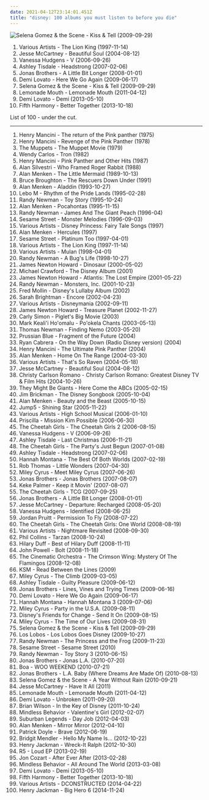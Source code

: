 ```yaml
---
date: 2021-04-12T23:14:01.451Z
title: "disney: 100 albums you must listen to before you die"
---
```

![Selena Gomez &amp; the Scene - Kiss &amp; Tell (2009-09-29)](http://coverartarchive.org/release/97047c74-2d3f-4d98-ae4c-ed2221b04578/21387500478-500.jpg "Selena Gomez & the Scene - Kiss & Tell (2009-09-29)")
<ol class="albums">
<li data-cover="http://coverartarchive.org/release/01e97e43-dc06-4e7e-8541-976064584683/9301874559-500.jpg" data-tags="soundtrack, disney" role="button">Various Artists - The Lion King (1997-11-14)</li>
<li data-cover="https://img.discogs.com/gmSU-H2dlnvVDDgIqwlCvGqEFbI=/fit-in/225x225/filters:strip_icc():format(jpeg):mode_rgb():quality(90)/discogs-images/R-3175770-1372485946-6771.jpeg.jpg" data-tags="pop, beautiful soul" role="button">Jesse McCartney - Beautiful Soul (2004-08-12)</li>
<li data-cover="http://coverartarchive.org/release/b29b1806-0f28-4e6a-9b70-a0045a60e63d/6589065073-500.jpg" data-tags="vanessa hudgens, pop" role="button">Vanessa Hudgens - V (2006-09-26)</li>
<li data-cover="https://img.discogs.com/rrCrFXiGfLmEPXLXqO28S-UWhJg=/fit-in/600x600/filters:strip_icc():format(jpeg):mode_rgb():quality(90)/discogs-images/R-1021016-1184898924.jpeg.jpg" data-tags="pop" role="button">Ashley Tisdale - Headstrong (2007-02-06)</li>
<li data-cover="https://via.placeholder.com/450" data-tags="jonas brothers, pop rock" role="button">Jonas Brothers - A Little Bit Longer (2008-01-01)</li>
<li data-cover="http://coverartarchive.org/release/30e94c65-d564-4f6f-b404-3ff39b5e609c/14358982805-500.jpg" data-tags="pop, pop rock, demi lovato" role="button">Demi Lovato - Here We Go Again (2009-06-17)</li>
<li data-cover="http://coverartarchive.org/release/97047c74-2d3f-4d98-ae4c-ed2221b04578/21387500478-500.jpg" data-tags="pop, selena gomez" role="button">Selena Gomez & the Scene - Kiss & Tell (2009-09-29)</li>
<li data-cover="http://coverartarchive.org/release/7dd26a97-673b-440c-84b2-a6a084931684/6919950691-500.jpg" data-tags="female vocalists, disney" role="button">Lemonade Mouth - Lemonade Mouth (2011-04-12)</li>
<li data-cover="http://coverartarchive.org/release/dbb18663-128c-4d80-aa6d-65cb43ceb84e/14359720327-500.jpg" data-tags="pop" role="button">Demi Lovato - Demi (2013-05-10)</li>
<li data-cover="http://coverartarchive.org/release/ea866a8d-d190-46db-80d5-84703c22bbb3/6190333473-500.jpg" data-tags="pop, dance-pop, 00s, disney, eletronic, divas, miley cyrus, eletronic pop, miley, 7things, parceiras" role="button">Fifth Harmony - Better Together (2013-10-18)</li>
</ol>
List of 100 - under the cut.
<!-- more -->

_________________

<ol class="albums">
<li data-cover="http://coverartarchive.org/release/cbb931ef-b82a-4acd-a057-2c4193af520f/25606221896-500.jpg" data-tags="soundtrack" role="button">
Henry Mancini - The return of the Pink panther (1975)
</li>
<li data-cover="http://coverartarchive.org/release/285ea534-57b3-43aa-8feb-fe64534a1ca7/3205192812-500.jpg" data-tags="jazz, theme, cartoon, disney, cat, cartoons, cats, pink panther, merrie melodies, xmiyx" role="button">
Henry Mancini - Revenge of the Pink Panther (1978)
</li>
<li data-cover="https://via.placeholder.com/450" data-tags="muppets" role="button">
The Muppets - The Muppet Movie (1979)
</li>
<li data-cover="http://coverartarchive.org/release/44cb4cdc-6275-47f3-9fda-068bb8dc816e/1697413112-500.jpg" data-tags="soundtrack" role="button">
Wendy Carlos - Tron (1982)
</li>
<li data-cover="http://coverartarchive.org/release/3db124fa-589c-4b75-a9f5-52fb36ea19de/9650033364-500.jpg" data-tags="soundtrack, instrumental, easy listening, disney, cat, cartoons, cats, pink panther, merrie melodies, xmiyx, weeziemix, test mt, h-mancini, h mancini" role="button">
Henry Mancini - Pink Panther and Other Hits (1987)
</li>
<li data-cover="http://coverartarchive.org/release/a8418d46-28ae-333d-b3c5-a00de9b3a7e1/10424845612-500.jpg" data-tags="soundtrack" role="button">
Alan Silvestri - Who Framed Roger Rabbit (1988)
</li>
<li data-cover="https://img.discogs.com/AlBuvOKmnWGBjEi2dY5j-DiQiFY=/fit-in/600x600/filters:strip_icc():format(jpeg):mode_rgb():quality(90)/discogs-images/R-8224636-1457462324-2201.jpeg.jpg" data-tags="soundtrack, disney" role="button">
Alan Menken - The Little Mermaid (1989-10-13)
</li>
<li data-cover="http://coverartarchive.org/release/8a55526c-cf05-4581-af93-894d292b2ab3/8862102900-500.jpg" data-tags="soundtrack, disney" role="button">
Bruce Broughton - The Rescuers Down Under (1991)
</li>
<li data-cover="http://coverartarchive.org/release/dee2a2cd-e43c-4959-9c72-4ec9916d2372/5383744929-500.jpg" data-tags="soundtrack, disney" role="button">
Alan Menken - Aladdin (1993-10-27)
</li>
<li data-cover="http://coverartarchive.org/release/ae9fec55-c230-3437-a644-16c5d68c89da/23755339830-500.jpg" data-tags="soundtrack, disney" role="button">
Lebo M - Rhythm of the Pride Lands (1995-02-28)
</li>
<li data-cover="http://coverartarchive.org/release/88f22aa9-1317-45a3-a5ee-d70b32b2c9a9/8862549874-500.jpg" data-tags="soundtrack" role="button">
Randy Newman - Toy Story (1995-10-24)
</li>
<li data-cover="http://coverartarchive.org/release/45c020fa-65b6-446e-90f8-592db4cb9bbe/2720142981-500.jpg" data-tags="soundtrack" role="button">
Alan Menken - Pocahontas (1995-11-15)
</li>
<li data-cover="http://coverartarchive.org/release/69344ac2-418a-4707-b7ba-787caa277e84/8776338026-500.jpg" data-tags="soundtrack" role="button">
Randy Newman - James And The Giant Peach (1996-04)
</li>
<li data-cover="https://img.discogs.com/CQy4fGsTtROE43CxJfZoZtRF5C8=/fit-in/600x600/filters:strip_icc():format(jpeg):mode_rgb():quality(90)/discogs-images/R-15578701-1593950818-1430.jpeg.jpg" data-tags="kids" role="button">
Sesame Street - Monster Melodies (1996-09-03)
</li>
<li data-cover="http://coverartarchive.org/release/08ee4545-08f1-4b95-9e0d-df9266387b51/8832412513-500.jpg" data-tags="disney" role="button">
Various Artists - Disney Princess: Fairy Tale Songs (1997)
</li>
<li data-cover="https://img.discogs.com/AlBuvOKmnWGBjEi2dY5j-DiQiFY=/fit-in/600x600/filters:strip_icc():format(jpeg):mode_rgb():quality(90)/discogs-images/R-8224636-1457462324-2201.jpeg.jpg" data-tags="soundtrack, disney" role="button">
Alan Menken - Hercules (1997)
</li>
<li data-cover="https://img.discogs.com/Bher_RoU6kAQemdi37-ch5NZ0ic=/fit-in/600x605/filters:strip_icc():format(jpeg):mode_rgb():quality(90)/discogs-images/R-14384856-1598649930-2805.jpeg.jpg" data-tags="soundtrack, soundtracks, kids, disney, sesame street, katelyn, children s-childrens" role="button">
Sesame Street - Platinum Too (1997-04-01)
</li>
<li data-cover="http://coverartarchive.org/release/01e97e43-dc06-4e7e-8541-976064584683/9301874559-500.jpg" data-tags="soundtrack, disney" role="button">
Various Artists - The Lion King (1997-11-14)
</li>
<li data-cover="https://img.discogs.com/jZKJf7utSKWc2tg4HcHjtcXZV0E=/fit-in/300x300/filters:strip_icc():format(jpeg):mode_rgb():quality(90)/discogs-images/R-3122-1141653211.jpeg.jpg" data-tags="soundtrack, soundtracks, musical, disney" role="button">
Various Artists - Mulan (1998-04-01)
</li>
<li data-cover="https://img.discogs.com/D8Qfs71QYKtXhMzTMjGjvrbmQE8=/fit-in/600x596/filters:strip_icc():format(jpeg):mode_rgb():quality(90)/discogs-images/R-5247103-1388663305-6740.jpeg.jpg" data-tags="soundtrack, disney" role="button">
Randy Newman - A Bug's Life (1998-10-27)
</li>
<li data-cover="https://img.discogs.com/aEX8ae0RQCruG8eXjcbUU6p09OU=/fit-in/600x538/filters:strip_icc():format(jpeg):mode_rgb():quality(90)/discogs-images/R-15743144-1596972842-8577.jpeg.jpg" data-tags="soundtrack" role="button">
James Newton Howard - Dinosaur (2000-05-02)
</li>
<li data-cover="http://coverartarchive.org/release/aed0ed63-7e5e-4f55-a10e-b6b584d8f910/8788022119-500.jpg" data-tags="disney" role="button">
Michael Crawford - The Disney Album (2001)
</li>
<li data-cover="http://coverartarchive.org/release/5afc08b6-5386-4248-b8e6-733a1e32f86e/8932864015-500.jpg" data-tags="disney" role="button">
James Newton Howard - Atlantis: The Lost Empire (2001-05-22)
</li>
<li data-cover="http://coverartarchive.org/release/b661ab3f-6848-4345-a037-df88f0cc8bc8/17012913651-500.jpg" data-tags="soundtrack" role="button">
Randy Newman - Monsters, Inc. (2001-10-23)
</li>
<li data-cover="https://img.discogs.com/IU-3UIAwEvD7FhOAxBB8Icj5Eas=/fit-in/600x620/filters:strip_icc():format(jpeg):mode_rgb():quality(90)/discogs-images/R-7778293-1448570842-9575.jpeg.jpg" data-tags="soundtrack, soundtracks, musicals, musical, kids, disney, lullabies, children, lullaby, babybabybaby, music for babies, lullaby-instrumentals" role="button">
Fred Mollin - Disney's Lullaby Album (2002)
</li>
<li data-cover="http://coverartarchive.org/release/462fc61f-b468-42c5-8bcc-d156965b0387/9717783567-500.jpg" data-tags="sarah brightman" role="button">
Sarah Brightman - Encore (2002-04-23)
</li>
<li data-cover="http://coverartarchive.org/release/9d1e431a-96e6-484f-ace2-a8801766c7bd/8753734594-500.jpg" data-tags="disney" role="button">
Various Artists - Disneymania (2002-09-11)
</li>
<li data-cover="http://coverartarchive.org/release/b822ae77-3a1b-4fc3-9dd7-b0f3db1d8d79/8930013499-500.jpg" data-tags="disney" role="button">
James Newton Howard - Treasure Planet (2002-11-27)
</li>
<li data-cover="http://coverartarchive.org/release/fc8dbf7c-1666-4bf1-abc6-a857f9c812fe/8813390710-500.jpg" data-tags="disney" role="button">
Carly Simon - Piglet's Big Movie (2003)
</li>
<li data-cover="https://img.discogs.com/Jgs17OPC4cxqCmarmBBd6YqgCF0=/fit-in/600x600/filters:strip_icc():format(jpeg):mode_rgb():quality(90)/discogs-images/R-6937239-1429922548-8289.jpeg.jpg" data-tags="disney, hawaii, hawaiian, surfer, aloha" role="button">
Mark Keali'i Ho'omalu - Po'okela Chants (2003-05-13)
</li>
<li data-cover="http://coverartarchive.org/release/80a63982-dab8-4e5f-8a0c-1c282056dc74/16723916752-500.jpg" data-tags="soundtrack" role="button">
Thomas Newman - Finding Nemo (2003-05-20)
</li>
<li data-cover="https://img.discogs.com/AdLN7Rlllr02NimfSQ-2-G_i0cE=/fit-in/596x600/filters:strip_icc():format(jpeg):mode_rgb():quality(90)/discogs-images/R-2607454-1415276267-2847.jpeg.jpg" data-tags="pedobear does approve, pedocore" role="button">
Prussian Blue - Fragment of the Future (2004)
</li>
<li data-cover="https://img.discogs.com/1XFpql-iBgpy-ujWSX4hj1FsAOU=/fit-in/600x593/filters:strip_icc():format(jpeg):mode_rgb():quality(90)/discogs-images/R-4507917-1588827564-9515.jpeg.jpg" data-tags="soundtrack, soundtracks, disney" role="button">
Ryan Cabrera - On the Way Down (Radio Disney version) (2004)
</li>
<li data-cover="http://coverartarchive.org/release/bbc99c02-97a3-4c47-b9b1-927e384484dd/25576566662-500.jpg" data-tags="jazz" role="button">
Henry Mancini - The Ultimate Pink Panther (2004)
</li>
<li data-cover="http://coverartarchive.org/release/2b0b9bfe-8a89-464a-9e28-25063cb2e92e/5374732982-500.jpg" data-tags="soundtrack, soundtracks, disney, alan menken, home on the range, american film score composers" role="button">
Alan Menken - Home On The Range (2004-03-30)
</li>
<li data-cover="https://img.discogs.com/jZKJf7utSKWc2tg4HcHjtcXZV0E=/fit-in/300x300/filters:strip_icc():format(jpeg):mode_rgb():quality(90)/discogs-images/R-3122-1141653211.jpeg.jpg" data-tags="technical progressive death metal, brutal death grind, hardstyle, neoclassical shred mohommad suicmez theory arpeggio deathmetal metal brutal solo guitar grindcore powerful enegetic enery thrash heavy hardcore rock technical technique" role="button">
Various Artists - That's So Raven (2004-05-18)
</li>
<li data-cover="https://img.discogs.com/gmSU-H2dlnvVDDgIqwlCvGqEFbI=/fit-in/225x225/filters:strip_icc():format(jpeg):mode_rgb():quality(90)/discogs-images/R-3175770-1372485946-6771.jpeg.jpg" data-tags="pop, beautiful soul" role="button">
Jesse McCartney - Beautiful Soul (2004-08-12)
</li>
<li data-cover="https://img.discogs.com/0wcfkf1U4c0B9pYt87ubD_iIi98=/fit-in/491x500/filters:strip_icc():format(jpeg):mode_rgb():quality(90)/discogs-images/R-8558876-1464023185-1837.jpeg.jpg" data-tags="disney" role="button">
Christy Carlson Romano - Christy Carlson Romano: Greatest Disney TV & Film Hits (2004-10-26)
</li>
<li data-cover="https://img.discogs.com/9bKf-ElMaC2iSiCBZaIvwnlq5DU=/fit-in/600x603/filters:strip_icc():format(jpeg):mode_rgb():quality(90)/discogs-images/R-687112-1148096345.jpeg.jpg" data-tags="soundtrack, soundtracks, kids, 00s, disney, 2000s, concept album, childrens music, tmbg, shady, children's, concept albums, max, my whole damn collection, kiddo, they might be giants for kids, tdhassociation, kids music that adults enjoy" role="button">
They Might Be Giants - Here Come the ABCs (2005-02-15)
</li>
<li data-cover="http://coverartarchive.org/release/9626e242-e9d9-4b35-bc61-b03ac943d539/14828969446-500.jpg" data-tags="disney" role="button">
Jim Brickman - The Disney Songbook (2005-10-04)
</li>
<li data-cover="http://coverartarchive.org/release/2e6c9ea4-d49b-4a89-be2b-1e4f9b437625/3788897705-500.jpg" data-tags="soundtrack" role="button">
Alan Menken - Beauty and the Beast (2005-10-15)
</li>
<li data-cover="http://coverartarchive.org/release/5aed40bf-de90-4f15-b966-85835d8a2e37/26768560832-500.jpg" data-tags="disney, version" role="button">
Jump5 - Shining Star (2005-11-22)
</li>
<li data-cover="https://img.discogs.com/46dad272331b770e45c28eea695bf30f59a15b86/images/spacer.gif" data-tags="disney" role="button">
Various Artists - High School Musical (2006-01-10)
</li>
<li data-cover="http://coverartarchive.org/release/ec26aaab-384d-4c1e-b242-8a8f5143e403/8204861614-500.jpg" data-tags="soundtrack, soundtracks, disney, movie, foreign disney, kim possible" role="button">
Priscilla - Mission Kim Possible (2006-06-30)
</li>
<li data-cover="http://coverartarchive.org/release/1951bee8-02a6-4187-836a-caa22e8e5695/8844810829-500.jpg" data-tags="soundtrack, musical, disney" role="button">
The Cheetah Girls - The Cheetah Girls 2 (2006-08-15)
</li>
<li data-cover="http://coverartarchive.org/release/b29b1806-0f28-4e6a-9b70-a0045a60e63d/6589065073-500.jpg" data-tags="vanessa hudgens, pop" role="button">
Vanessa Hudgens - V (2006-09-26)
</li>
<li data-cover="https://img.discogs.com/iXZe7_u7kxesdx-EeuDdjf_gpjM=/fit-in/600x604/filters:strip_icc():format(jpeg):mode_rgb():quality(90)/discogs-images/R-6891534-1428879839-9699.jpeg.jpg" data-tags="disney" role="button">
Ashley Tisdale - Last Christmas (2006-11-21)
</li>
<li data-cover="https://via.placeholder.com/450" data-tags="soundtrack, soundtracks, musicals, musical, disney, cheetah girls" role="button">
The Cheetah Girls - The Party's Just Begun (2007-01-08)
</li>
<li data-cover="https://img.discogs.com/rrCrFXiGfLmEPXLXqO28S-UWhJg=/fit-in/600x600/filters:strip_icc():format(jpeg):mode_rgb():quality(90)/discogs-images/R-1021016-1184898924.jpeg.jpg" data-tags="pop" role="button">
Ashley Tisdale - Headstrong (2007-02-06)
</li>
<li data-cover="https://img.discogs.com/RxWy5MzhuKX1hgX7XsIWa45wH34=/fit-in/300x256/filters:strip_icc():format(jpeg):mode_rgb():quality(90)/discogs-images/R-1798590-1276282338.jpeg.jpg" data-tags="soundtrack, soundtracks, musicals, musical, disney, bubblegum, coolwench, mediaplayer" role="button">
Hannah Montana - The Best Of Both Worlds (2007-02-19)
</li>
<li data-cover="http://coverartarchive.org/release/de0ed827-f67e-4beb-a34d-7eed5984e5e2/7304312791-500.jpg" data-tags="rob thomas" role="button">
Rob Thomas - Little Wonders (2007-04-30)
</li>
<li data-cover="http://coverartarchive.org/release/e819285e-12f9-4196-a011-e69ceb18f2dd/12813342419-500.jpg" data-tags="miley cyrus" role="button">
Miley Cyrus - Meet Miley Cyrus (2007-06-26)
</li>
<li data-cover="https://via.placeholder.com/450" data-tags="jonas brothers, pop" role="button">
Jonas Brothers - Jonas Brothers (2007-08-07)
</li>
<li data-cover="https://img.discogs.com/B6KYtuTNwcNcFVTjeg4tieMp-_I=/fit-in/176x176/filters:strip_icc():format(jpeg):mode_rgb():quality(90)/discogs-images/R-8859807-1478085186-5141.jpeg.jpg" data-tags="pop, disney" role="button">
Keke Palmer - Keep it Movin' (2007-08-07)
</li>
<li data-cover="http://coverartarchive.org/release/c4f65635-e375-412a-a5ab-ebd99b9d73b4/8908802859-500.jpg" data-tags="pop, female vocalists, disney, cheetah girls" role="button">
The Cheetah Girls - TCG (2007-09-25)
</li>
<li data-cover="https://via.placeholder.com/450" data-tags="jonas brothers, pop rock" role="button">
Jonas Brothers - A Little Bit Longer (2008-01-01)
</li>
<li data-cover="http://coverartarchive.org/release/5ec333ea-699b-4a8d-baf4-611322938ff8/4982106615-500.jpg" data-tags="pop, dance, r&b, male vocalist, disney" role="button">
Jesse McCartney - Departure: Recharged (2008-05-20)
</li>
<li data-cover="http://coverartarchive.org/release/bef22c1c-901d-4fbe-a3d4-1815d5dab772/22936630429-500.jpg" data-tags="pop" role="button">
Vanessa Hudgens - Identified (2008-06-25)
</li>
<li data-cover="http://coverartarchive.org/release/ee40a79c-9e23-4c15-9e04-bd4a86fb7daf/14890959537-500.jpg" data-tags="disney, one love" role="button">
Jordan Pruitt - Permission To Fly (2008-07-22)
</li>
<li data-cover="http://coverartarchive.org/release/4e74eac3-c6b6-4138-814d-1dcbecda65e4/8844695774-500.jpg" data-tags="soundtrack, pop, female vocalists, disney, girl power, cheetah girls" role="button">
The Cheetah Girls - The Cheetah Girls: One World (2008-08-19)
</li>
<li data-cover="http://coverartarchive.org/release/9ddd8d7d-0fc5-4567-8867-daa9d5f4b922/8447269122-500.jpg" data-tags="soundtrack" role="button">
Various Artists - Nightmare Revisited (2008-09-30)
</li>
<li data-cover="https://img.discogs.com/KmxGOUHfMyFWBewPIS9aTJvKQFw=/fit-in/578x500/filters:strip_icc():format(jpeg):mode_rgb():quality(90)/discogs-images/R-12678838-1539896269-2817.jpeg.jpg" data-tags="soundtrack" role="button">
Phil Collins - Tarzan (2008-10-24)
</li>
<li data-cover="https://img.discogs.com/n_dQC_zPUWfmcSXeTQRozuLDjVs=/fit-in/533x370/filters:strip_icc():format(jpeg):mode_rgb():quality(90)/discogs-images/R-5057480-1383338434-9186.jpeg.jpg" data-tags="pop" role="button">
Hilary Duff - Best of Hilary Duff (2008-11-11)
</li>
<li data-cover="http://coverartarchive.org/release/3b4d92d5-bf52-4b83-9385-42c914621fe5/8717774686-500.jpg" data-tags="soundtrack" role="button">
John Powell - Bolt (2008-11-18)
</li>
<li data-cover="http://coverartarchive.org/release/a772faea-e06d-4013-886b-56b3efa44c28/8821923319-500.jpg" data-tags="instrumental" role="button">
The Cinematic Orchestra - The Crimson Wing: Mystery Of The Flamingos (2008-12-08)
</li>
<li data-cover="https://via.placeholder.com/450" data-tags="ksm" role="button">
KSM - Read Between the Lines (2009)
</li>
<li data-cover="http://coverartarchive.org/release/5912f8e6-fa41-481b-a434-e766a17df497/4767018368-500.jpg" data-tags="miley cyrus" role="button">
Miley Cyrus - The Climb (2009-03-05)
</li>
<li data-cover="http://coverartarchive.org/release/dfad6e2d-5ab5-4376-bb1c-7894b8f7f624/11211509245-500.jpg" data-tags="pop, ashley tisdale" role="button">
Ashley Tisdale - Guilty Pleasure (2009-06-12)
</li>
<li data-cover="https://img.discogs.com/Yi_XOAkQGi-qWdO0HPWH-690QQc=/fit-in/600x546/filters:strip_icc():format(jpeg):mode_rgb():quality(90)/discogs-images/R-10748710-1503598896-8622.jpeg.jpg" data-tags="pop" role="button">
Jonas Brothers - Lines, Vines and Trying Times (2009-06-16)
</li>
<li data-cover="http://coverartarchive.org/release/30e94c65-d564-4f6f-b404-3ff39b5e609c/14358982805-500.jpg" data-tags="pop, pop rock, demi lovato" role="button">
Demi Lovato - Here We Go Again (2009-06-17)
</li>
<li data-cover="https://via.placeholder.com/450" data-tags="hannah montana, pop" role="button">
Hannah Montana - Hannah Montana 3 (2009-07-06)
</li>
<li data-cover="http://coverartarchive.org/release/6119fca5-d6e4-4685-b5d8-dfd71fce3494/2142804827-500.jpg" data-tags="miley cyrus" role="button">
Miley Cyrus - Party in the U.S.A. (2009-08-11)
</li>
<li data-cover="http://coverartarchive.org/release/40194677-d596-41aa-8d44-888f2837bafc/7968078618-500.jpg" data-tags="pop, disney" role="button">
Disney's Friends for Change - Send It On (2009-08-15)
</li>
<li data-cover="http://coverartarchive.org/release/2b72990f-0c8d-4687-a33f-4a329672f85a/17667139144-500.jpg" data-tags="pop, miley cyrus" role="button">
Miley Cyrus - The Time of Our Lives (2009-08-31)
</li>
<li data-cover="http://coverartarchive.org/release/97047c74-2d3f-4d98-ae4c-ed2221b04578/21387500478-500.jpg" data-tags="pop, selena gomez" role="button">
Selena Gomez & the Scene - Kiss & Tell (2009-09-29)
</li>
<li data-cover="http://coverartarchive.org/release/3bb31143-6e63-4783-bfba-2c8cd2df39d7/10013206892-500.jpg" data-tags="covers, disney, los lobos, schlageroldies" role="button">
Los Lobos - Los Lobos Goes Disney (2009-10-27)
</li>
<li data-cover="http://coverartarchive.org/release/aaed1530-2316-4528-93aa-cdbf0916240a/8858530533-500.jpg" data-tags="soundtrack, musical, disney" role="button">
Randy Newman - The Princess and the Frog (2009-11-23)
</li>
<li data-cover="https://img.discogs.com/K24b_7ArYGxuZOJalfsEtTfXYv0=/fit-in/500x500/filters:strip_icc():format(jpeg):mode_rgb():quality(90)/discogs-images/R-1319490-1376114657-9908.jpeg.jpg" data-tags="soundtrack, soundtracks, kids, disney, sesame street, children s-childrens" role="button">
Sesame Street - Sesame Street (2010)
</li>
<li data-cover="http://coverartarchive.org/release/2256b94a-03d7-47aa-bdc7-b576eebcab82/7396580145-500.jpg" data-tags="soundtrack, disney" role="button">
Randy Newman - Toy Story 3 (2010-06-15)
</li>
<li data-cover="http://coverartarchive.org/release/52856132-8bc3-4597-86ab-bc548bad1d02/8776484102-500.jpg" data-tags="disney, pop" role="button">
Jonas Brothers - Jonas L.A. (2010-07-20)
</li>
<li data-cover="http://coverartarchive.org/release/f28172b2-d287-4c95-8ec8-54c05e9f95a5/8839637473-500.jpg" data-tags="jpop, disney, boa, disney japan" role="button">
Boa - WOO WEEKEND (2010-07-21)
</li>
<li data-cover="https://via.placeholder.com/450" data-tags="jonas" role="button">
Jonas Brothers - L.A. Baby (Where Dreams Are Made Of) (2010-08-13)
</li>
<li data-cover="http://coverartarchive.org/release/253e6c06-1a6d-40b8-a97b-854fb5da7704/20018459604-500.jpg" data-tags="pop" role="button">
Selena Gomez & the Scene - A Year Without Rain (2010-09-21)
</li>
<li data-cover="http://coverartarchive.org/release/fecd2c7f-7bdd-4f7b-970a-2a5c837e827e/23891446578-500.jpg" data-tags="pop" role="button">
Jesse McCartney - Have It All (2011)
</li>
<li data-cover="http://coverartarchive.org/release/7dd26a97-673b-440c-84b2-a6a084931684/6919950691-500.jpg" data-tags="female vocalists, disney" role="button">
Lemonade Mouth - Lemonade Mouth (2011-04-12)
</li>
<li data-cover="http://coverartarchive.org/release/8567aef6-d979-464b-9e46-1dd664cd37dc/16779265525-500.jpg" data-tags="pop" role="button">
Demi Lovato - Unbroken (2011-09-20)
</li>
<li data-cover="http://coverartarchive.org/release/b6680941-30dd-4ab2-a3d8-b0eaa07781f4/8718186734-500.jpg" data-tags="pop rock, traditional pop, cover, disney, brian wilson, fuck yep, wondermints" role="button">
Brian Wilson - In the Key of Disney (2011-10-24)
</li>
<li data-cover="https://img.discogs.com/orQIgoUYgOrI5iE5J8UlwIFD9hc=/fit-in/500x500/filters:strip_icc():format(jpeg):mode_rgb():quality(90)/discogs-images/R-3278782-1323636451.jpeg.jpg" data-tags="hip-hop, pop, rnb, disney, valentine" role="button">
Mindless Behavior - Valentine's Girl (2012-02-07)
</li>
<li data-cover="http://coverartarchive.org/release/416d8beb-30cd-413a-a7f1-44cfadafab97/4590809608-500.jpg" data-tags="ska, disney, third wave ska, reel big fish, lion king, the little mermaid, lyrics born, the aquabats, day job, under the sea, suburban legends, open up your eyes, just be happy, punk ska unity, going on tour" role="button">
Suburban Legends - Day Job (2012-04-03)
</li>
<li data-cover="http://coverartarchive.org/release/cfbb1042-e95e-4a47-80d2-f7b6bb593022/20627498809-500.jpg" data-tags="soundtrack, disney, score" role="button">
Alan Menken - Mirror Mirror (2012-04-10)
</li>
<li data-cover="http://coverartarchive.org/release/d47a2fb8-2a3b-49aa-8cfa-5a5256200b1b/1296509713-500.jpg" data-tags="soundtrack, celtic, disney" role="button">
Patrick Doyle - Brave (2012-06-19)
</li>
<li data-cover="http://coverartarchive.org/release/af90d73c-3764-4e06-8174-8d4cb4af6818/6634987107-500.jpg" data-tags="pop" role="button">
Bridgit Mendler - Hello My Name Is... (2012-10-22)
</li>
<li data-cover="http://coverartarchive.org/release/89b41e28-319f-472f-ade3-5833b04135a7/10313669505-500.jpg" data-tags="instrumental" role="button">
Henry Jackman - Wreck-It Ralph (2012-10-30)
</li>
<li data-cover="https://img.discogs.com/8O3z-K_Q9OH_UBlMiEOEfWtbzg0=/fit-in/600x600/filters:strip_icc():format(jpeg):mode_rgb():quality(90)/discogs-images/R-5366139-1391606858-6665.jpeg.jpg" data-tags="disney, r5songs, ross lunch" role="button">
R5 - Loud EP (2013-02-19)
</li>
<li data-cover="http://coverartarchive.org/release/6d2b1b44-a361-4844-be55-ef9ce3e89afb/7619425973-500.jpg" data-tags="disney, jon cozart, after ever after" role="button">
Jon Cozart - After Ever After (2013-02-28)
</li>
<li data-cover="https://via.placeholder.com/450" data-tags="rnb" role="button">
Mindless Behavior - All Around The World (2013-03-08)
</li>
<li data-cover="http://coverartarchive.org/release/dbb18663-128c-4d80-aa6d-65cb43ceb84e/14359720327-500.jpg" data-tags="pop" role="button">
Demi Lovato - Demi (2013-05-10)
</li>
<li data-cover="http://coverartarchive.org/release/ea866a8d-d190-46db-80d5-84703c22bbb3/6190333473-500.jpg" data-tags="pop, dance-pop, 00s, disney, eletronic, divas, miley cyrus, eletronic pop, miley, 7things, parceiras" role="button">
Fifth Harmony - Better Together (2013-10-18)
</li>
<li data-cover="http://coverartarchive.org/release/cc9f6c2b-523b-4260-9e63-fe6685736398/8727689552-500.jpg" data-tags="disney, remixes, 2010s, technodance" role="button">
Various Artists - DCONSTRUCTED (2014-04-22)
</li>
<li data-cover="http://coverartarchive.org/release/39cd1349-eb2a-4e5a-a0be-e60827a4c763/8708634069-500.jpg" data-tags="soundtrack" role="button">
Henry Jackman - Big Hero 6 (2014-11-24)
</li>
</ol>